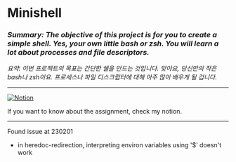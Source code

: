 # **Minishell**

### *Summary: The objective of this project is for you to create a simple shell. Yes, your own little bash or zsh. You will learn a lot about processes and file descriptors.*

*요약: 이번 프로젝트의 목표는 간단한 쉘을 만드는 것입니다. 맞아요, 당신만의 작은 bash나 zsh이요. 프로세스나 파일 디스크립터에 대해 아주 많이 배우게 될 겁니다.*

---

[![Notion](https://img.shields.io/badge/Notion-Click%20Here-blue?style=for-the-badge&logo=notion)](https://jsen27.notion.site/minishell-297ddb8bb2254eedbce310ac364fa20b?pvs=4)

If you want to know about the assignment, check my notion.

---

Found issue at 230201
* in heredoc-redirection, interpreting environ variables using '$' doesn't work
